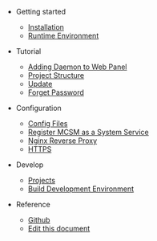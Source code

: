 - Getting started

  - [Installation](getting-started/manual-install.md)
  - [Runtime Environment](getting-started/runtime-environment.md)

- Tutorial

  - [Adding Daemon to Web Panel](configuration/adding-daemon.md)
  - [Project Structure](configuration/project-structure.md)
  - [Update](tutorial/update-mcsmanager.md)
  - [Forget Password](tutorial/forget-password.md)

- Configuration

  - [Config Files](configuration/config-files-locations.md)
  - [Register MCSM as a System Service](getting-started/linux-service.md)
  - [Nginx Reverse Proxy](tutorial/simple-reverse-proxy.md)
  - [HTTPS](tutorial/reverse-proxy-ssl.md)

- Develop

  - [Projects](developer/projects.md)
  - [Build Development Environment](developer/environment.md)

- Reference

  - [Github](https://github.com/MCSManager)
  - [Edit this document](https://github.com/MCSManager/Documentation)
